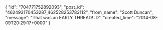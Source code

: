  {
   "id": "704771752892093",
   "post_id": "462493170453287_462528253783112",
   "from_name": "Scott Duncan",
   "message": "That was an EARLY THREAD! :D",
   "created_time": "2014-08-09T20:29:17+0000"
 }
